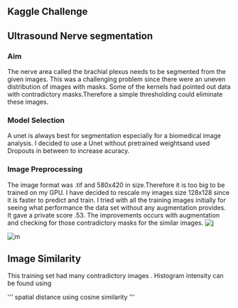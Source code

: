 ## Kaggle Challenge 

## Ultrasound Nerve segmentation 

### Aim 

The nerve area called the brachial plexus needs to be segmented from the given images. This was a challenging problem since there were an uneven distribution of images with masks. Some of the kernels had pointed out data with contradictory masks.Therefore a simple thresholding could eliminate these images.

### Model Selection 

A unet is always best for segmentation especially for a biomedical image analysis. I decided to use a Unet without pretrained weightsand used Dropouts in between to increase acuracy. 

### Image Preprocessing 

The image format was .tif and 580x420 in size.Therefore it is too big to be trained on my GPU. I have decided to rescale my images size 128x128 since it is faster to predict and train. I tried with all the training images initially for seeing what performance the data set without any augmentation provides. It gave a private score .53. The improvements occurs  with augmentation and checking for those contradictory masks for the similar images. 
![j](https://user-images.githubusercontent.com/25079132/61428893-1cc90980-a8f2-11e9-8308-548a0b3d4a2d.JPG)

![m](https://user-images.githubusercontent.com/25079132/61429093-ed66cc80-a8f2-11e9-8bad-89632e6818b6.JPG)


## Image Similarity 

This training set had many contradictory images . Histogram intensity can be found using 

'''
spatial distance using cosine similarity 
'''
